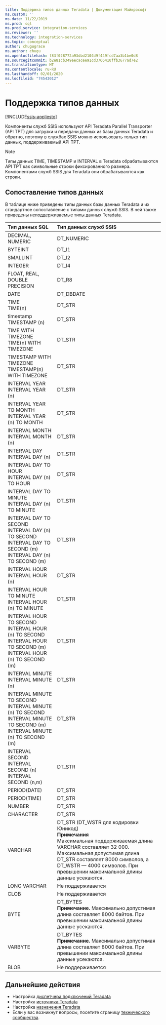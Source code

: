 ```yaml
---
title: Поддержка типов данных Teradata | Документация Майкрософт
ms.custom: ''
ms.date: 11/22/2019
ms.prod: sql
ms.prod_service: integration-services
ms.reviewer: ''
ms.technology: integration-services
ms.topic: conceptual
author: chugugrace
ms.author: chugu
ms.openlocfilehash: f83f028772a93dbd2104d9f449fcd7aa3b1be0d8
ms.sourcegitcommit: b2e81cb349eecacee91cd3766410ffb3677ad7e2
ms.translationtype: HT
ms.contentlocale: ru-RU
ms.lasthandoff: 02/01/2020
ms.locfileid: "74543012"
---
```

# <a name="data-type-support"></a>Поддержка типов данных

[!INCLUDE[ssis-appliesto](../../includes/ssis-appliesto-ssvrpluslinux-asdb-asdw-xxx.md)]

Компоненты служб SSIS используют API Teradata Parallel Transporter (API TPT) для загрузки и передачи данных из базы данных Teradata и обратно, поэтому в службах SSIS можно использовать только тип данных, поддерживаемый API TPT.

> [!NOTE]
>
> Типы данных TIME, TIMESTAMP и INTERVAL в Teradata обрабатываются API TPT как символьные строки фиксированного размера. Компонентами служб SSIS для Teradata они обрабатываются как строки.

## <a name="data-type-mapping"></a>Сопоставление типов данных

В таблице ниже приведены типы данных базы данных Teradata и их стандартное сопоставление с типами данных служб SSIS. В ней также приведены неподдерживаемые типы данных Teradata.

|Тип данных SQL|Тип данных служб SSIS|
|:-|:-|
|DECIMAL, NUMERIC|DT_NUMERIC|
|BYTEINT|DT_I1|
|SMALLINT|DT_I2|
|INTEGER|DT_I4|
|FLOAT, REAL, DOUBLE PRECISION|DT_R8|
|DATE|DT_DBDATE|
|TIME<br>TIME(n)|DT_STR|
|timestamp<br>TIMESTAMP (n)|DT_STR|
|TIME WITH TIMEZONE<br>TIME(n) WITH TIMEZONE|DT_STR|
|TIMESTAMP WITH TIMEZONE<br>TIMESTAMP(n) WITH TIMEZONE|DT_STR|
|INTERVAL YEAR<br>INTERVAL YEAR (n)|DT_STR|
|INTERVAL YEAR TO MONTH<br>INTERVAL YEAR (n) TO MONTH|DT_STR|
|INTERVAL MONTH<br>INTERVAL MONTH (n)|DT_STR|
|INTERVAL DAY<br>INTERVAL DAY (n)|DT_STR|
|INTERVAL DAY TO HOUR<br>INTERVAL DAY (n) TO HOUR|DT_STR|
|INTERVAL DAY TO MINUTE<br>INTERVAL DAY (n) TO MINUTE|DT_STR|
|INTERVAL DAY TO SECOND<br>INTERVAL DAY (n) TO SECOND<br>INTERVAL DAY TO SECOND (m)<br>INTERVAL DAY (n) TO SECOND (m)|DT_STR|
|INTERVAL HOUR<br>INTERVAL HOUR (n)|DT_STR|
|INTERVAL HOUR TO MINUTE<br>INTERVAL HOUR (n) TO MINUTE|DT_STR
|INTERVAL HOUR TO SECOND<br>INTERVAL HOUR (n) TO SECOND<br>INTERVAL HOUR TO SECOND (m)<br>INTERVAL HOUR (n) TO SECOND (m)|DT_STR|
|INTERVAL MINUTE<br>INTERVAL MINUTE (n)|DT_STR|
|INTERVAL MINUTE TO SECOND<br>INTERVAL MINUTE (n) TO SECOND<br>INTERVAL MINUTE TO SECOND (m)<br>INTERVAL MINUTE (n) TO SECOND (m)|DT_STR|
|INTERVAL SECOND<br>INTERVAL SECOND (n)<br>INTERVAL SECOND (n,m)|DT_STR|
|PERIOD(DATE)|DT_STR|
|PERIOD(TIME)|DT_STR|
|NUMBER|DT_STR|
|CHARACTER|DT_STR|
|VARCHAR|DT_STR (DT_WSTR для кодировки Юникод)<br>**Примечания**<br> Максимальная поддерживаемая длина VARCHAR составляет 32 000. <br> Максимальная допустимая длина DT_STR составляет 8000 символов, а DT_WSTR — 4000 символов. При превышении максимальной длины данные усекаются.|
|LONG VARCHAR|Не поддерживается|
|CLOB|Не поддерживается|
|BYTE|DT_BYTES<br>**Примечание.** Максимально допустимая длина составляет 8000 байтов. При превышении максимальной длины данные усекаются.|
|VARBYTE|DT_BYTES<br>**Примечание.** Максимально допустимая длина составляет 8000 байтов. При превышении максимальной длины данные усекаются.|
|BLOB|Не поддерживается|

## <a name="next-steps"></a>Дальнейшие действия

- Настройка [диспетчера подключений Teradata](teradata-connection-manager.md)
- Настройка [источника Teradata](teradata-source.md)
- Настройка [назначения Teradata](teradata-destination.md)
- Если у вас возникнут вопросы, посетите страницу [технического сообщества](https://aka.ms/AA6iwdw).
